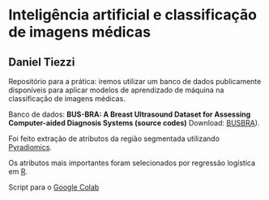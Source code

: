# Inteligência artificial e classificação de imagens médicas
## Daniel Tiezzi

Repositório para a prática: iremos utilizar um banco de dados publicamente disponíveis para aplicar modelos de aprendizado de máquina na classificação de imagens médicas.

Banco de dados: **BUS-BRA: A Breast Ultrasound Dataset for Assessing Computer-aided Diagnosis Systems (source codes)**
Download: [BUSBRA](https://doi.org/10.5281/zenodo.8231412)).

Foi feito extração de atributos da região segmentada utilizando [Pyradiomics](https://pyradiomics.readthedocs.io/en/latest/).

Os atributos mais importantes foram selecionados por regressão logística em [R](https://cran.r-project.org/).

Script para o [Google Colab](https://colab.research.google.com/drive/1AADUoAtzIGMzEMJznfb6XrUtQ8GFAK6D?usp=sharing)

